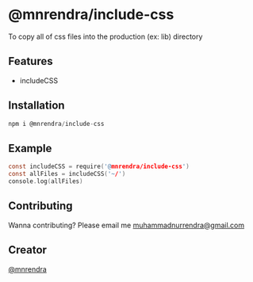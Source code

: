 # @mnrendra/include-css
To copy all of css files into the production (ex: lib) directory

## Features
* includeCSS

## Installation
```c
npm i @mnrendra/include-css
```

## Example
```c
const includeCSS = require('@mnrendra/include-css')
const allFiles = includeCSS('~/')
console.log(allFiles)
```

## Contributing
Wanna contributing? Please email me [muhammadnurrendra@gmail.com](mailto:muhammadnurrendra@gmail.com)

## Creator
[@mnrendra](https://github.com/mnrendra)

